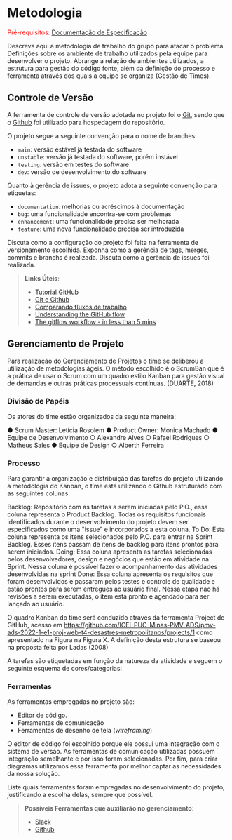 
# Metodologia

<span style="color:red">Pré-requisitos: <a href="2-Especificação do Projeto.md"> Documentação de Especificação</a></span>

Descreva aqui a metodologia de trabalho do grupo para atacar o problema. Definições sobre os ambiente de trabalho utilizados pela  equipe para desenvolver o projeto. Abrange a relação de ambientes utilizados, a estrutura para gestão do código fonte, além da definição do processo e ferramenta através dos quais a equipe se organiza (Gestão de Times).

## Controle de Versão

A ferramenta de controle de versão adotada no projeto foi o
[Git](https://git-scm.com/), sendo que o [Github](https://github.com)
foi utilizado para hospedagem do repositório.

O projeto segue a seguinte convenção para o nome de branches:

- `main`: versão estável já testada do software
- `unstable`: versão já testada do software, porém instável
- `testing`: versão em testes do software
- `dev`: versão de desenvolvimento do software

Quanto à gerência de issues, o projeto adota a seguinte convenção para
etiquetas:

- `documentation`: melhorias ou acréscimos à documentação
- `bug`: uma funcionalidade encontra-se com problemas
- `enhancement`: uma funcionalidade precisa ser melhorada
- `feature`: uma nova funcionalidade precisa ser introduzida

Discuta como a configuração do projeto foi feita na ferramenta de versionamento escolhida. Exponha como a gerência de tags, merges, commits e branchs é realizada. Discuta como a gerência de issues foi realizada.

> **Links Úteis**:
> - [Tutorial GitHub](https://guides.github.com/activities/hello-world/)
> - [Git e Github](https://www.youtube.com/playlist?list=PLHz_AreHm4dm7ZULPAmadvNhH6vk9oNZA)
>  - [Comparando fluxos de trabalho](https://www.atlassian.com/br/git/tutorials/comparing-workflows)
> - [Understanding the GitHub flow](https://guides.github.com/introduction/flow/)
> - [The gitflow workflow - in less than 5 mins](https://www.youtube.com/watch?v=1SXpE08hvGs)

## Gerenciamento de Projeto

Para realização do Gerenciamento de Projetos o time se deliberou a utilização de metodologias ágeis. O método escolhido é o ScrumBan que é a prática de usar o Scrum com um quadro estilo Kanban para gestão visual de demandas e outras práticas processuais contínuas. (DUARTE, 2018)

### Divisão de Papéis

Os atores do time estão organizados da seguinte maneira:

 ●      Scrum Master: Letícia Rosolem
 ●      Product Owner: Monica Machado
 ●      Equipe de Desenvolvimento
  ○      Alexandre Alves
  ○      Rafael Rodrigues
  ○      Matheus Sales
 ●      Equipe de Design
  ○      Alberth Ferreira


### Processo

Para garantir a organização e distribuição das tarefas do projeto utilizando a metodologia do Kanban, o time está utilizando o Github estruturado com as seguintes colunas: 
 
Backlog: Repositório com as tarefas a serem iniciadas pelo P.O., essa coluna  representa o Product Backlog. Todas os requisitos funcionais identificados durante o desenvolvimento do projeto devem ser especificados como uma "issue" e incorporados a esta coluna.
To Do: Esta coluna representa os itens selecionados pelo P.O. para entrar na Sprint Backlog. Esses itens passam de itens de backlog para itens prontos para serem iniciados.
Doing: Essa coluna apresenta as tarefas selecionadas pelos desenvolvedores, design e negócios que estão em atividade na Sprint. Nessa coluna é possível fazer o acompanhamento das atividades desenvolvidas na sprint
Done: Essa coluna apresenta os requisitos que foram desenvolvidos e passaram pelos testes e controle de qualidade e estão prontos para serem entregues ao usuário final. Nessa etapa não há revisões a serem executadas, o item está pronto e agendado para ser lançado ao usuário.
 
O quadro Kanban do time será conduzido através da ferramenta Project do GitHub, acesso em https://github.com/ICEI-PUC-Minas-PMV-ADS/pmv-ads-2022-1-e1-proj-web-t4-desastres-metropolitanos/projects/1  como apresentado na Figura na Figura X. A definição desta estrutura se baseou na proposta feita por Ladas (2008)
 

A tarefas são etiquetadas em função da natureza da atividade e seguem o seguinte esquema de cores/categorias:

 

### Ferramentas

As ferramentas empregadas no projeto são:

- Editor de código.
- Ferramentas de comunicação
- Ferramentas de desenho de tela (_wireframing_)

O editor de código foi escolhido porque ele possui uma integração com o
sistema de versão. As ferramentas de comunicação utilizadas possuem
integração semelhante e por isso foram selecionadas. Por fim, para criar
diagramas utilizamos essa ferramenta por melhor captar as
necessidades da nossa solução.

Liste quais ferramentas foram empregadas no desenvolvimento do projeto, justificando a escolha delas, sempre que possível.
 
> **Possíveis Ferramentas que auxiliarão no gerenciamento**: 
> - [Slack](https://slack.com/)
> - [Github](https://github.com/)
